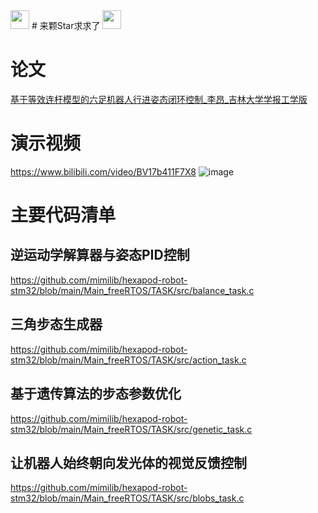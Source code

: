 <img src="https://media.giphy.com/media/WUlplcMpOCEmTGBtBW/giphy.gif" width="30">
  # 来颗Star求求了
<img src="https://media.giphy.com/media/WUlplcMpOCEmTGBtBW/giphy.gif" width="30">

# 论文
[基于等效连杆模型的六足机器人行进姿态闭环控制_李昂_吉林大学学报工学版](https://github.com/mimilib/hexapod-robot-stm32/blob/main/%E5%9F%BA%E4%BA%8E%E7%AD%89%E6%95%88%E8%BF%9E%E6%9D%86%E6%A8%A1%E5%9E%8B%E7%9A%84%E5%85%AD%E8%B6%B3%E6%9C%BA%E5%99%A8%E4%BA%BA%E8%A1%8C%E8%BF%9B%E5%A7%BF%E6%80%81%E9%97%AD%E7%8E%AF%E6%8E%A7%E5%88%B6_%E6%9D%8E%E6%98%82.pdf)

# 演示视频
https://www.bilibili.com/video/BV17b411F7X8
![image](https://user-images.githubusercontent.com/88232613/129832474-5bf86442-a4d7-40c6-bcee-d166429032cf.png)

# 主要代码清单

## 逆运动学解算器与姿态PID控制
https://github.com/mimilib/hexapod-robot-stm32/blob/main/Main_freeRTOS/TASK/src/balance_task.c

## 三角步态生成器
https://github.com/mimilib/hexapod-robot-stm32/blob/main/Main_freeRTOS/TASK/src/action_task.c

## 基于遗传算法的步态参数优化
https://github.com/mimilib/hexapod-robot-stm32/blob/main/Main_freeRTOS/TASK/src/genetic_task.c

## 让机器人始终朝向发光体的视觉反馈控制
https://github.com/mimilib/hexapod-robot-stm32/blob/main/Main_freeRTOS/TASK/src/blobs_task.c
